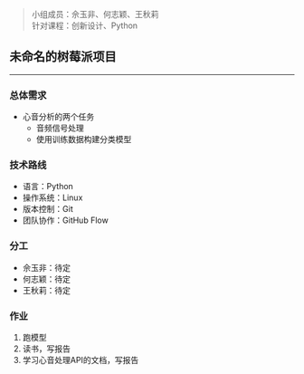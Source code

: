 >小组成员：佘玉非、何志颖、王秋莉  
针对课程：创新设计、Python

## 未命名的树莓派项目
---
### 总体需求
- 心音分析的两个任务
  - 音频信号处理
  - 使用训练数据构建分类模型

### 技术路线
- 语言：Python
- 操作系统：Linux
- 版本控制：Git
- 团队协作：GitHub Flow

### 分工
- 佘玉非：待定
- 何志颖：待定
- 王秋莉：待定

### 作业
1. 跑模型
1. 读书，写报告
1. 学习心音处理API的文档，写报告